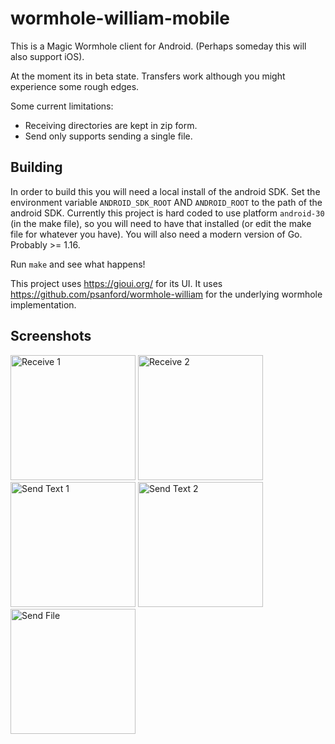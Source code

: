 # wormhole-william-mobile

This is a Magic Wormhole client for Android. (Perhaps someday this will also support iOS).

At the moment its in beta state. Transfers work although you might experience some rough edges.

Some current limitations:
- Receiving directories are kept in zip form.
- Send only supports sending a single file.

## Building

In order to build this you will need a local install of the android SDK. Set the environment
variable `ANDROID_SDK_ROOT` AND `ANDROID_ROOT` to the path of the android SDK. Currently
this project is hard coded to use platform `android-30` (in the make file), so you will need
to have that installed (or edit the make file for whatever you have). You will also need
a modern version of Go. Probably >= 1.16.

Run `make` and see what happens!

This project uses https://gioui.org/ for its UI. It uses https://github.com/psanford/wormhole-william
for the underlying wormhole implementation.

## Screenshots

<img src="https://raw.githubusercontent.com/psanford/wormhole-william-mobile/main/screenshots/recv1.png?raw=true" alt="Receive 1" width="200" />
<img src="https://raw.githubusercontent.com/psanford/wormhole-william-mobile/main/screenshots/recv2.png?raw=true" alt="Receive 2" width="200" />
<img src="https://raw.githubusercontent.com/psanford/wormhole-william-mobile/main/screenshots/send_text1.png?raw=true" alt="Send Text 1" width="200" />
<img src="https://raw.githubusercontent.com/psanford/wormhole-william-mobile/main/screenshots/send_text2.png?raw=true" alt="Send Text 2" width="200" />
<img src="https://raw.githubusercontent.com/psanford/wormhole-william-mobile/main/screenshots/send_file1.png?raw=true" alt="Send File" width="200" />
